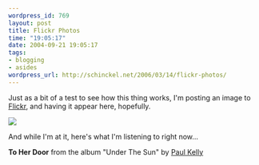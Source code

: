 ```yaml
--- 
wordpress_id: 769
layout: post
title: Flickr Photos
time: "19:05:17"
date: 2004-09-21 19:05:17
tags: 
- blogging
- asides
wordpress_url: http://schinckel.net/2006/03/14/flickr-photos/
---
```

Just as a bit of a test to see how this thing works, I'm posting an image to [Flickr][1], and having it appear here, hopefully.

![][2]

And while I'm at it, here's what I'm listening to right now...

**To Her Door** from the album "Under The Sun" by [Paul Kelly][3]

   [1]: http://www.flickr.com/
   [2]: http://www.flickr.com/photos/514057_d361002030_m.jpg
   [3]: http://www.google.com/search?q=%2522Paul%20Kelly%2522


